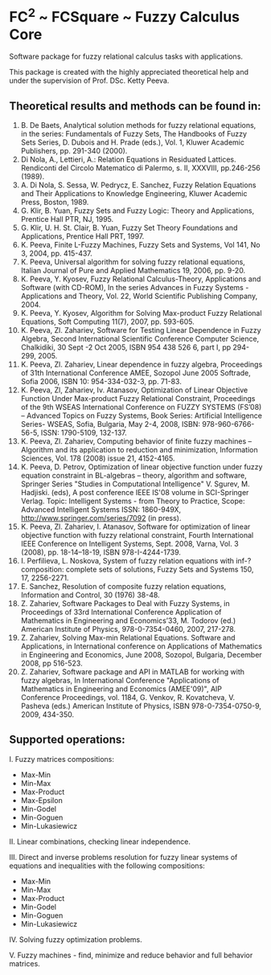 # FC<sup>2</sup> ~ FCSquare ~ Fuzzy Calculus Core 

Software package for fuzzy relational calculus tasks with applications.

This package is created with the highly appreciated theoretical help and under the supervision of Prof. DSc. Ketty Peeva.

## Theoretical results and methods can be found in:

1. B. De Baets, Analytical solution methods for fuzzy relational equations, in the series: Fundamentals of Fuzzy Sets, The Handbooks of Fuzzy Sets Series, D. Dubois and H. Prade (eds.), Vol. 1, Kluwer Academic Publishers, pp. 291-340 (2000).
2. Di Nola, A., Lettieri, A.: Relation Equations in Residuated Lattices. Rendiconti del Circolo Matematico di Palermo, s. II, XXXVIII, pp.246-256 (1989).
3. A. Di Nola, S. Sessa, W. Pedrycz, E. Sanchez, Fuzzy Relation Equations and Their Applications to Knowledge Engineering, Kluwer Academic Press, Boston, 1989.
4. G. Klir, B. Yuan, Fuzzy Sets and Fuzzy Logic: Theory and Applications, Prentice Hall PTR, NJ, 1995.
5. G. Klir, U. H. St. Clair, B. Yuan, Fuzzy Set Theory Foundations and Applications, Prentice Hall PRT, 1997.
6. K. Peeva, Finite L-Fuzzy Machines, Fuzzy Sets and Systems, Vol 141, No 3, 2004, pp. 415-437. 
7. K. Peeva, Universal algorithm for solving fuzzy relational equations, Italian Journal of Pure and Applied Mathematics 19, 2006, pp. 9-20.
8. K. Peeva, Y. Kyosev, Fuzzy Relational Calculus-Theory, Applications and Software (with CD-ROM), In the series Advances in Fuzzy Systems - Applications and Theory, Vol. 22, World Scientific Publishing Company, 2004.
9. K. Peeva, Y. Kyosev, Algorithm for Solving Max-product Fuzzy Relational Equations, Soft Computing 11(7), 2007, pp. 593-605.
10. K. Peeva, Zl. Zahariev, Software for Testing Linear Dependence in Fuzzy Algebra, Second International Scientific Conference Computer Science, Chalkidiki, 30 Sept -2 Oct 2005, ISBN 954 438 526 6, part I, pp 294-299, 2005.
11. K. Peeva, Zl. Zahariev, Linear dependence in fuzzy algebra, Proceedings of 31th International Conference AMЕE, Sozopol June 2005 Softrade, Sofia 2006, ISBN 10: 954-334-032-3, pp. 71-83.
12. K. Peeva, Zl, Zahariev, Iv. Atanasov, Optimization of Linear Objective Function Under Max-product Fuzzy Relational Constraint, Proceedings of the 9th WSEAS International Conference on FUZZY SYSTEMS (FS’08) – Advanced Topics on Fuzzy Systems, Book Series: Artificial Intelligence Series- WSEAS, Sofia, Bulgaria, May 2-4, 2008, ISBN: 978-960-6766-56-5, ISSN: 1790-5109, 132-137.
13. K. Peeva, Zl. Zahariev, Computing behavior of finite fuzzy machines – Algorithm and its application to reduction and minimization, Information Sciences, Vol. 178 (2008) issue 21, 4152-4165.
14. K. Peeva, D. Petrov, Optimization of linear objective function under fuzzy equation constraint in BL-algebras – theory, algorithm and software, Springer Series "Studies in Computational Intelligence" V. Sgurev, M. Hadjiski. (eds),  A post conference IEEE IS'08 volume in SCI-Springer Verlag. Topic: Intelligent Systems - from Theory to Practice, Scope: Advanced Intelligent Systems ISSN: 1860-949X, http://www.springer.com/series/7092 (in press).
15. K. Peeva, Zl. Zahariev, I. Atanasov, Software for optimization of linear objective function with fuzzy relational constraint, Fourth International IEEE Conference on Intelligent Systems, Sept. 2008, Varna, Vol. 3 (2008), pp. 18-14–18-19, ISBN 978-I-4244-1739.
16. I. Perfilieva, L. Noskova, System of fuzzy relation equations with inf-? composition: complete sets of solutions, Fuzzy Sets and Systems 150, 17, 2256-2271.
17. E. Sanchez, Resolution of composite fuzzy relation equations, Information and Control, 30 (1976) 38-48.
18. Z. Zahariev, Software Packages to Deal with Fuzzy Systems, in Proceedings of 33rd International Conference Application of Mathematics in Engineering and Economics’33, M. Todorov (ed.) American Institute of Physics, 978-0-7354-0460, 2007, 217-278.
19. Z. Zahariev, Solving Max-min Relational Equations. Software and Applications, in International conference on Applications of Mathematics in Engineering and Economics, June 2008, Sozopol, Bulgaria, December 2008, pp 516-523.
20. Z. Zahariev, Software package and API in MATLAB for working with fuzzy algebras, In International Conference "Applications of Mathematics in Engineering and Economics (AMEE'09)", AIP Conference Proceedings, vol. 1184, G. Venkov, R. Kovatcheva, V. Pasheva (eds.) American Institute of Physics, ISBN 978-0-7354-0750-9, 2009, 434-350.

## Supported operations:

I. Fuzzy matrices compositions:   

* Max-Min
* Min-Max
* Max-Product
* Max-Epsilon
* Min-Godel
* Min-Goguen
* Min-Lukasiewicz

II. Linear combinations, checking linear independence.

III. Direct and inverse problems resolution for fuzzy linear systems of equations and inequalities with the following compositions:

* Max-Min
* Min-Max
* Max-Product
* Min-Godel
* Min-Goguen
* Min-Lukasiewicz

IV. Solving fuzzy optimization problems.

V. Fuzzy machines - find, minimize and reduce behavior and full behavior matrices.
